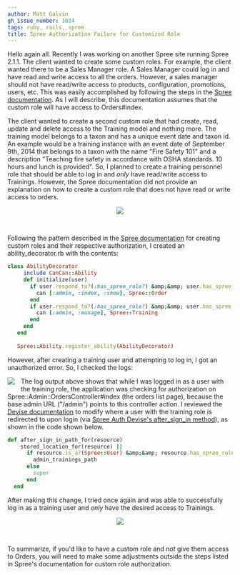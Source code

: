 ```yaml
---
author: Matt Galvin
gh_issue_number: 1034
tags: ruby, rails, spree
title: Spree Authorization Failure for Customized Role
---
```




Hello again all. Recently I was working on another Spree site running Spree 2.1.1. The client wanted to create some custom roles.  For example, the client wanted there to be a Sales Manager role.  A Sales Manager could log in and have read and write access to all the orders. However, a sales manager should not have read/write access to products, configuration, promotions, users, etc. This was easily accomplished by following the steps in the [Spree documentation](http://guides.spreecommerce.com/developer/security.html). As I will describe, this documentation assumes that the custom role will have access to Orders#index.

The client wanted to create a second custom role that had create, read, update and delete access to the Training model and nothing more.  The training model belongs to a taxon and has a unique event date and taxon id. An example would be a training instance with an event date of September 9th, 2014 that belongs to a taxon with the name "Fire Safety 101" and a description "Teaching fire safety in accordance with OSHA standards. 10 hours and lunch is provided". So, I planned to create a training personnel role that should be able to log in and *only* have read/write access to Trainings. However, the Spree documentation did not provide an explanation on how to create a custom role that does not have read or write access to orders.

<div class="separator" style="clear: both; text-align: center;"><a href="/blog/2014/09/22/spree-authorization-failure-for/image-0-big.png" imageanchor="1" style="margin-left: 1em; margin-right: 1em;"><img border="0" src="/blog/2014/09/22/spree-authorization-failure-for/image-0.png"/></a></div>

 

Following the pattern described in the [Spree documentation](http://guides.spreecommerce.com/developer/security.html) for creating custom roles and their respective authorization, I created an ability_decorator.rb with the contents:

```ruby
class AbilityDecorator
     include CanCan::Ability
     def initialize(user)
       if user.respond_to?(:has_spree_role?) &amp;&amp; user.has_spree_role?('sales_manager')
         can [:admin, :index, :show], Spree::Order
       end
       if user.respond_to?(:has_spree_role?) &amp;&amp; user.has_spree_role?('training')
         can [:admin, :manage], Spree::Training
       end
     end
   end
 
   Spree::Ability.register_ability(AbilityDecorator)
```

However, after creating a training user and attempting to log in, I got an unauthorized error.  So, I checked the logs:

<div class="separator" style="clear: both; text-align: center;"><a href="/blog/2014/09/22/spree-authorization-failure-for/image-1.png" imageanchor="1" style="clear: left; float: left; margin-bottom: 1em; margin-right: 1em;"><img border="0" src="/blog/2014/09/22/spree-authorization-failure-for/image-1.png"/></a></div>

The log output above shows that while I was logged in as a user with the training role, the application was checking for authorization on Spree::Admin::OrdersController#index (the orders list page), because the base admin URL ("/admin") points to this controller action.  I reviewed the [Devise documentation](http://rdoc.info/github/plataformatec/devise/master/Devise/Controllers/Helpers:after_sign_in_path_for) to modify where a user with the training role is redirected to upon login (via [Spree Auth Devise's after_sign_in method](https://github.com/spree/spree_auth_devise)), as shown in the code shown below.

```ruby
def after_sign_in_path_for(resource)
    stored_location_for(resource) ||
      if resource.is_a?(Spree::User) &amp;&amp; resource.has_spree_role?('training')
        admin_trainings_path
      else
        super
      end
  end
```

After making this change, I tried once again and was able to successfully log in as a training user and *only* have the desired access to Trainings. 

<div class="separator" style="clear: both; text-align: center;"><a href="/blog/2014/09/22/spree-authorization-failure-for/image-2-big.png" imageanchor="1" style="margin-left: 1em; margin-right: 1em;"><img border="0" src="/blog/2014/09/22/spree-authorization-failure-for/image-2.png"/></a></div>

 

To summarize, if you'd like to have a custom role and *not* give them access to Orders, you will need to make some adjustments outside the steps listed in Spree's documentation for custom role authorization.


